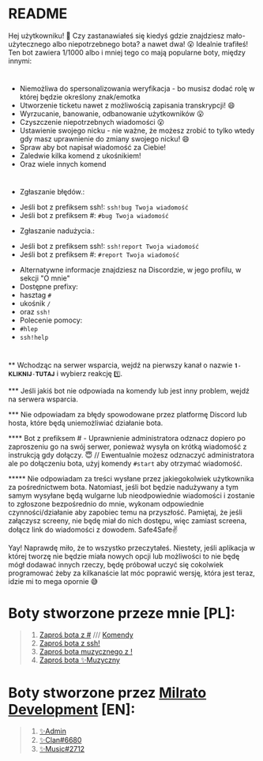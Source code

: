 # README

Hej użytkowniku! 👋
Czy zastanawiałeś się kiedyś gdzie znajdziesz mało-użytecznego albo niepotrzebnego bota? a nawet dwa! 😮 Idealnie trafiłeś!
Ten bot zawiera 1/1000 albo i mniej tego co mają popularne boty, między innymi:
#
* Niemożliwa do spersonalizowania weryfikacja - bo musisz dodać rolę w której będzie określony znak/emotka
* Utworzenie ticketu nawet z możliwością zapisania transkrypcji! 😄
* Wyrzucanie, banowanie, odbanowanie użytkowników 😮
* Czyszczenie niepotrzebnych wiadomości 😮
* Ustawienie swojego nicku - nie ważne, że możesz zrobić to tylko wtedy gdy masz uprawnienie do zmiany swojego nicku! 😄
* Spraw aby bot napisał wiadomość za Ciebie!
* Zaledwie kilka komend z ukośnikiem!
* Oraz wiele innych komend
#
* Zgłaszanie błędów.:
+ Jeśli bot z prefiksem ssh!: `ssh!bug Twoja wiadomość`
+ Jeśli bot z prefiksem #: `#bug Twoja wiadomość`
* Zgłaszanie nadużycia.: 
+ Jeśli bot z prefiksem ssh!: `ssh!report Twoja wiadomość`
+ Jeśli bot z prefiksem #: `#report Twoja wiadomość`
* Alternatywne informacje znajdziesz na Discordzie, w jego profilu, w sekcji "O mnie" 
* Dostępne prefixy:
* hasztag `#`
* ukośnik `/`
* oraz `ssh!`
* Polecenie pomocy:
* `#hlep`
* `ssh!help`
#
** Wchodząc na serwer wsparcia, wejdź na pierwszy kanał o nazwie `𝟏-𝐊𝐋𝐈𝐊𝐍𝐈𝐉-𝐓𝐔𝐓𝐀𝐉` i wybierz reakcję `1️⃣`.

*** Jeśli jakiś bot nie odpowiada na komendy lub jest inny problem, wejdź na serwera wsparcia.

*** Nie odpowiadam za błędy spowodowane przez platformę Discord lub hosta, które będą uniemożliwiać działanie bota.

**** Bot z prefiksem # - Uprawnienie administratora odznacz dopiero po zaproszeniu go na swój serwer, ponieważ wysyła on krótką wiadomość z instrukcją gdy dołączy. 😇
// Ewentualnie możesz odznaczyć administratora ale po dołączeniu bota, użyj komendy `#start` aby otrzymać wiadomość.

***** Nie odpowiadam za treści wysłane przez jakiegokolwiek użytkownika za pośrednictwem bota.
Natomiast, jeśli bot będzie nadużywany a tym samym wysyłane będą wulgarne lub nieodpowiednie wiadomości i zostanie to zgłoszone bezpośrednio do mnie, wykonam odpowiednie czynności/działanie aby zapobiec temu na przyszłość. Pamiętaj, że jeśli załączysz screeny, nie będę miał do nich dostępu, więc zamiast screena, dołącz link do wiadomości z dowodem. Safe4Safe✌

Yay! Naprawdę miło, że to wszystko przeczytałeś. Niestety, jeśli aplikacja w której tworzę nie będzie miała nowych opcji lub możliwości to nie będę mógł dodawać innych rzeczy, będę próbował uczyć się cokolwiek programować żeby za kilkanaście lat móc poprawić wersję, która jest teraz, idzie mi to mega opornie 😅

# Boty stworzone przeze mnie [PL]:
> 
> 
> 1. [Zaproś bota z #](https://dsc.gg/apsik) /// [Komendy](https://github.com/miroxik74/apsik/blob/main/komendy)
> 2. [Zaproś bota z ssh!](https://dsc.gg/ssh!)
> 3. [Zaproś bota muzycznego z !](https://dsc.gg/apsikk)
> 4. [Zaproś bota ✨Muzyczny](https://miroxik74.xyz)

# Boty stworzone przez [Milrato Development](https://github.com/Tomato6966) [EN]:
> 1. [✨Admin](https://s.miroxik74.xyz/tadminbot)
> 2. [✨Clan#6680](https://s.miroxik74.xyz/tclanbot)
> 3. [✨Music#2712](https://s.miroxik74.xyz/tmusicbot)
